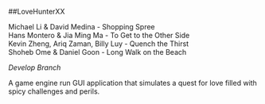 ##LoveHunterXX

Michael Li & David Medina - Shopping Spree<br/>
Hans Montero & Jia Ming Ma - To Get to the Other Side<br/>
Kevin Zheng, Ariq Zaman, Billy Luy - Quench the Thirst<br/>
Shoheb Ome & Daniel Goon - Long Walk on the Beach<br/>

<i>Develop Branch</i>

A game engine run GUI application that simulates a quest for love filled with spicy challenges and perils.
